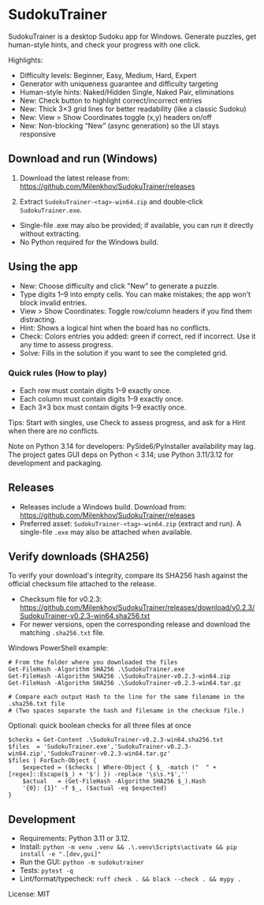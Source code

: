 # SudokuTrainer

SudokuTrainer is a desktop Sudoku app for Windows. Generate puzzles, get human-style hints, and check your progress with one click.

Highlights:
- Difficulty levels: Beginner, Easy, Medium, Hard, Expert
- Generator with uniqueness guarantee and difficulty targeting
- Human-style hints: Naked/Hidden Single, Naked Pair, eliminations
- New: Check button to highlight correct/incorrect entries
- New: Thick 3×3 grid lines for better readability (like a classic Sudoku)
- New: View > Show Coordinates toggle (x,y) headers on/off
- New: Non-blocking “New” (async generation) so the UI stays responsive

## Download and run (Windows)

1) Download the latest release from:
   https://github.com/Milenkhov/SudokuTrainer/releases

2) Extract `SudokuTrainer-<tag>-win64.zip` and double‑click `SudokuTrainer.exe`.

- Single-file .exe may also be provided; if available, you can run it directly without extracting.
- No Python required for the Windows build.

## Using the app

- New: Choose difficulty and click "New" to generate a puzzle.
- Type digits 1–9 into empty cells. You can make mistakes; the app won't block invalid entries.
- View > Show Coordinates: Toggle row/column headers if you find them distracting.
- Hint: Shows a logical hint when the board has no conflicts.
- Check: Colors entries you added: green if correct, red if incorrect. Use it any time to assess progress.
- Solve: Fills in the solution if you want to see the completed grid.

### Quick rules (How to play)

- Each row must contain digits 1–9 exactly once.
- Each column must contain digits 1–9 exactly once.
- Each 3×3 box must contain digits 1–9 exactly once.

Tips: Start with singles, use Check to assess progress, and ask for a Hint when there are no conflicts.

Note on Python 3.14 for developers: PySide6/PyInstaller availability may lag. The project gates GUI deps on Python < 3.14; use Python 3.11/3.12 for development and packaging.

## Releases

- Releases include a Windows build. Download from:
	https://github.com/Milenkhov/SudokuTrainer/releases
- Preferred asset: `SudokuTrainer-<tag>-win64.zip` (extract and run). A single-file `.exe` may also be attached when available.

## Verify downloads (SHA256)

To verify your download's integrity, compare its SHA256 hash against the official checksum file attached to the release.

- Checksum file for v0.2.3:
	https://github.com/Milenkhov/SudokuTrainer/releases/download/v0.2.3/SudokuTrainer-v0.2.3-win64.sha256.txt
- For newer versions, open the corresponding release and download the matching `.sha256.txt` file.

Windows PowerShell example:

```
# From the folder where you downloaded the files
Get-FileHash -Algorithm SHA256 .\SudokuTrainer.exe
Get-FileHash -Algorithm SHA256 .\SudokuTrainer-v0.2.3-win64.zip
Get-FileHash -Algorithm SHA256 .\SudokuTrainer-v0.2.3-win64.tar.gz

# Compare each output Hash to the line for the same filename in the .sha256.txt file
# (Two spaces separate the hash and filename in the checksum file.)
```

Optional: quick boolean checks for all three files at once

```
$checks = Get-Content .\SudokuTrainer-v0.2.3-win64.sha256.txt
$files  = 'SudokuTrainer.exe','SudokuTrainer-v0.2.3-win64.zip','SudokuTrainer-v0.2.3-win64.tar.gz'
$files | ForEach-Object {
	$expected = ($checks | Where-Object { $_ -match ("  " + [regex]::Escape($_) + '$') }) -replace '\s\s.*$',''
	$actual   = (Get-FileHash -Algorithm SHA256 $_).Hash
	'{0}: {1}' -f $_, ($actual -eq $expected)
}
```

## Development

- Requirements: Python 3.11 or 3.12.
- Install: `python -m venv .venv && .\.venv\Scripts\activate && pip install -e ".[dev,gui]"`
- Run the GUI: `python -m sudokutrainer`
- Tests: `pytest -q`
- Lint/format/typecheck: `ruff check . && black --check . && mypy .`

License: MIT

